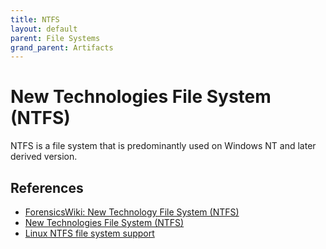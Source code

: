 ```yaml
---
title: NTFS
layout: default
parent: File Systems
grand_parent: Artifacts
---
```


# New Technologies File System (NTFS)

NTFS is a file system that is predominantly used on Windows NT and later
derived version.

## References

* [ForensicsWiki: New Technology File System (NTFS)](https://forensics.wiki/new_technology_file_system_(ntfs))
* [New Technologies File System (NTFS)](https://github.com/libyal/libfsntfs/blob/main/documentation/New%20Technologies%20File%20System%20(NTFS).asciidoc)
* [Linux NTFS file system support](https://sourceforge.net/projects/linux-ntfs/)
